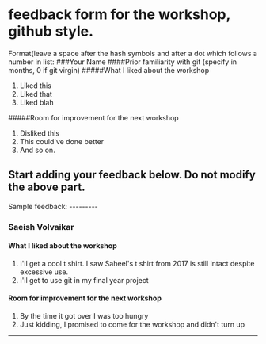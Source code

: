# feedback form for the workshop, github style.

Format(leave a space after the hash symbols and after a dot which follows a number in list:
###Your Name
####Prior familiarity with git (specify in months, 0 if git virgin)
#####What I liked about the workshop
1. Liked this
2. Liked that
3. Liked blah

#####Room for improvement for the next workshop
1. Disliked this
2. This could've done better
3. And so on.


## Start adding your feedback below. Do not modify the above part.

Sample feedback: ---------

### Saeish Volvaikar
#### What I liked about the workshop
1. I'll get a cool t shirt. I saw Saheel's t shirt from 2017 is still intact despite excessive use.
2. I'll get to use git in my final year project

#### Room for improvement for the next workshop
1. By the time it got over I was too hungry
2. Just kidding, I promised to come for the workshop and didn't turn up
------

